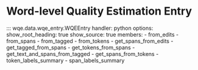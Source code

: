 # Word-level Quality Estimation Entry

::: wqe.data.wqe_entry.WQEEntry
    handler: python
    options:
      show_root_heading: true
      show_source: true
      members:
        - from_edits
        - from_spans
        - from_tagged
        - from_tokens
        - get_spans_from_edits
        - get_tagged_from_spans
        - get_tokens_from_spans
        - get_text_and_spans_from_tagged
        - get_spans_from_tokens
        - token_labels_summary
        - span_labels_summary
